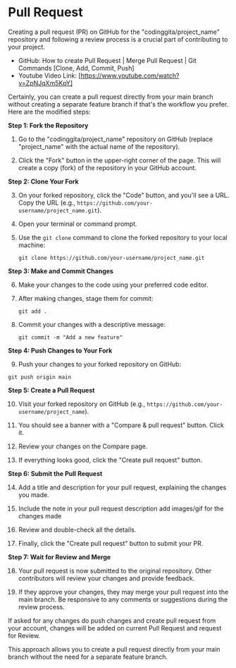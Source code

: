 # Pull Request

Creating a pull request (PR) on GitHub for the "codinggita/project_name" repository and following a review process is a crucial part of contributing to your project.

- GitHub: How to create Pull Request | Merge Pull Request | Git Commands [Clone, Add, Commit, Push]
- Youtube Video Link: [https://www.youtube.com/watch?v=ZpNJqXm5KpY]

Certainly, you can create a pull request directly from your main branch without creating a separate feature branch if that's the workflow you prefer. Here are the modified steps:

**Step 1: Fork the Repository**

1. Go to the "codinggita/project_name" repository on GitHub (replace "project_name" with the actual name of the repository).

2. Click the "Fork" button in the upper-right corner of the page. This will create a copy (fork) of the repository in your GitHub account.

**Step 2: Clone Your Fork**

3. On your forked repository, click the "Code" button, and you'll see a URL. Copy the URL (e.g., `https://github.com/your-username/project_name.git`).

4. Open your terminal or command prompt.

5. Use the `git clone` command to clone the forked repository to your local machine:
   ```
   git clone https://github.com/your-username/project_name.git
   ```

**Step 3: Make and Commit Changes**

6. Make your changes to the code using your preferred code editor.

7. After making changes, stage them for commit:

   ```
   git add .
   ```

8. Commit your changes with a descriptive message:
   ```
   git commit -m "Add a new feature"
   ```

**Step 4: Push Changes to Your Fork**

9. Push your changes to your forked repository on GitHub:

```
git push origin main
```

**Step 5: Create a Pull Request**

10. Visit your forked repository on GitHub (e.g., `https://github.com/your-username/project_name`).

11. You should see a banner with a "Compare & pull request" button. Click it.

12. Review your changes on the Compare page.

13. If everything looks good, click the "Create pull request" button.

**Step 6: Submit the Pull Request**

14. Add a title and description for your pull request, explaining the changes you made.

15. Include the note in your pull request description add images/gif for the changes made

16. Review and double-check all the details.

17. Finally, click the "Create pull request" button to submit your PR.

**Step 7: Wait for Review and Merge**

18. Your pull request is now submitted to the original repository. Other contributors will review your changes and provide feedback.

19. If they approve your changes, they may merge your pull request into the main branch. Be responsive to any comments or suggestions during the review process.

If asked for any changes do push changes and create pull request from your account, changes will be added on current Pull Request and request for Review.

This approach allows you to create a pull request directly from your main branch without the need for a separate feature branch.
